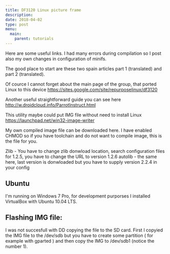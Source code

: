 ```yaml
---
title: DF3120 Linux picture frame
description:
date: 2018-04-02
type: post
menu:
  main:
    parent: tutorials
---
```

Here are some useful links. I had many errors during compilation so I post also my own changes in configuration of minifs.

The good place to start are these two spain articles part 1 (translated) and part 2 (translated).

Of cource I cannot forget about the main page of the group, that ported Linux to this device https://sites.google.com/site/repurposelinux/df3120

Another useful straightforward guide you can see here http://w.droidcloud.info/ParrotInstruct.html

This utility maybe could put IMG file without need to install Linux https://launchpad.net/win32-image-writer

My own compiled image file can be downloaded here. I have enabled CHMOD so if you have toolchain and do not want to compile image, this is the file for you.

Zlib - You have to change zlib donwload location, search configuration files for 1.2.5, you have to change the URL to version 1.2.6
autolib - the same here, last version is donwloaded but you have to supply version 2.2.4 in your config


## Ubuntu
I'm running on Windows 7 Pro, for development purporses I installed VirtualBox with Ubuntu 10.04 LTS.

## Flashing IMG file:
I was not succesfull with DD copying the file to the SD card. First I copyied the IMG file to the /dev/sdb but you have to create some partition ( for example with gparted ) and then copy the IMG to /dev/sdb1 (notice the number 1).
